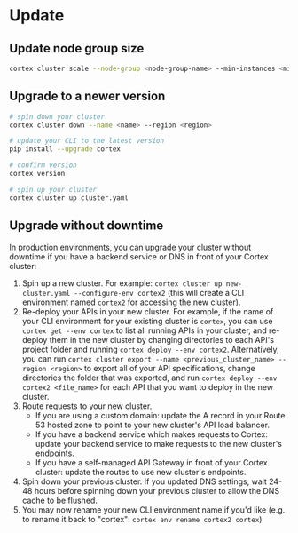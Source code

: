 # Update

## Update node group size

```bash
cortex cluster scale --node-group <node-group-name> --min-instances <min-instances> --max-instances <max-instances>
```

## Upgrade to a newer version

```bash
# spin down your cluster
cortex cluster down --name <name> --region <region>

# update your CLI to the latest version
pip install --upgrade cortex

# confirm version
cortex version

# spin up your cluster
cortex cluster up cluster.yaml
```

## Upgrade without downtime

In production environments, you can upgrade your cluster without downtime if you have a backend service or DNS in front of your Cortex cluster:

1. Spin up a new cluster. For example: `cortex cluster up new-cluster.yaml --configure-env cortex2` (this will create a CLI environment named `cortex2` for accessing the new cluster).
1. Re-deploy your APIs in your new cluster. For example, if the name of your CLI environment for your existing cluster is `cortex`, you can use `cortex get --env cortex` to list all running APIs in your cluster, and re-deploy them in the new cluster by changing directories to each API's project folder and running `cortex deploy --env cortex2`. Alternatively, you can run `cortex cluster export --name <previous_cluster_name> --region <region>` to export all of your API specifications, change directories the folder that was exported, and run `cortex deploy --env cortex2 <file_name>` for each API that you want to deploy in the new cluster.
1. Route requests to your new cluster.
    * If you are using a custom domain: update the A record in your Route 53 hosted zone to point to your new cluster's API load balancer.
    * If you have a backend service which makes requests to Cortex: update your backend service to make requests to the new cluster's endpoints.
    * If you have a self-managed API Gateway in front of your Cortex cluster: update the routes to use new cluster's endpoints.
1. Spin down your previous cluster. If you updated DNS settings, wait 24-48 hours before spinning down your previous cluster to allow the DNS cache to be flushed.
1. You may now rename your new CLI environment name if you'd like (e.g. to rename it back to "cortex": `cortex env rename cortex2 cortex`)
